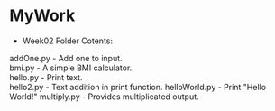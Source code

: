 # MyWork

* Week02 Folder Cotents:
  
addOne.py - Add one to input.  
bmi.py - A simple BMI calculator.  
hello.py - Print text.  
hello2.py - Text addition in print function. 
helloWorld.py - Print "Hello World!"
multiply.py - Provides multiplicated output.
